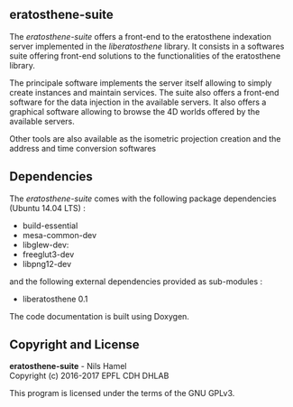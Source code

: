 ## eratosthene-suite

The _eratosthene-suite_ offers a front-end to the eratosthene indexation server implemented in the _liberatosthene_ library. It consists in a softwares suite offering front-end solutions to the functionalities of the eratosthene library.

The principale software implements the server itself allowing to simply create instances and maintain services. The suite also offers a front-end software for the data injection in the available servers. It also offers a graphical software allowing to browse the 4D worlds offered by the available servers.

Other tools are also available as the isometric projection creation and the address and time conversion softwares

## Dependencies

The _eratosthene-suite_ comes with the following package dependencies (Ubuntu 14.04 LTS) :

* build-essential
* mesa-common-dev
* libglew-dev:
* freeglut3-dev
* libpng12-dev

and the following external dependencies provided as sub-modules :

* liberatosthene 0.1

The code documentation is built using Doxygen.

## Copyright and License

**eratosthene-suite** - Nils Hamel <br >
Copyright (c) 2016-2017 EPFL CDH DHLAB

This program is licensed under the terms of the GNU GPLv3.
